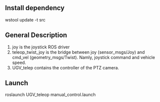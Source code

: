 ## Install dependency 
wstool update -t src
## General Description
1. joy is the joystick ROS driver
2. teleop_twist_joy is the bridge between joy (sensor_msgs/Joy) and cmd_vel (geometry_msgs/Twist). Namly, joystick command and vehicle speed.
3.  UGV_telep contains the controller of the PTZ camera.
## Launch
roslaunch UGV_teleop manual_control.launch
